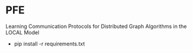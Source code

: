 # PFE
Learning Communication Protocols for Distributed Graph Algorithms in the LOCAL Model
- pip install -r requirements.txt